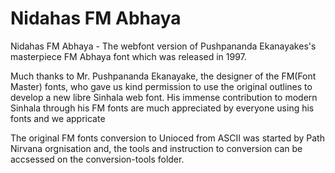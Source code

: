 Nidahas FM Abhaya
==============

Nidahas FM Abhaya - The webfont version of Pushpananda Ekanayakes's masterpiece FM Abhaya font which was released in 1997.


Much thanks to Mr. Pushpananda Ekanayake, the designer of the FM(Font Master) fonts, who gave us kind permission to use the original outlines to develop a new libre Sinhala
web font. His immense contribution to modern Sinhala through his FM fonts are much appreciated by everyone using his fonts and we appricate

The original FM fonts conversion to Unioced from ASCII was started by Path Nirvana orgnisation and, the tools and instruction to conversion can be accsessed on the conversion-tools folder.
